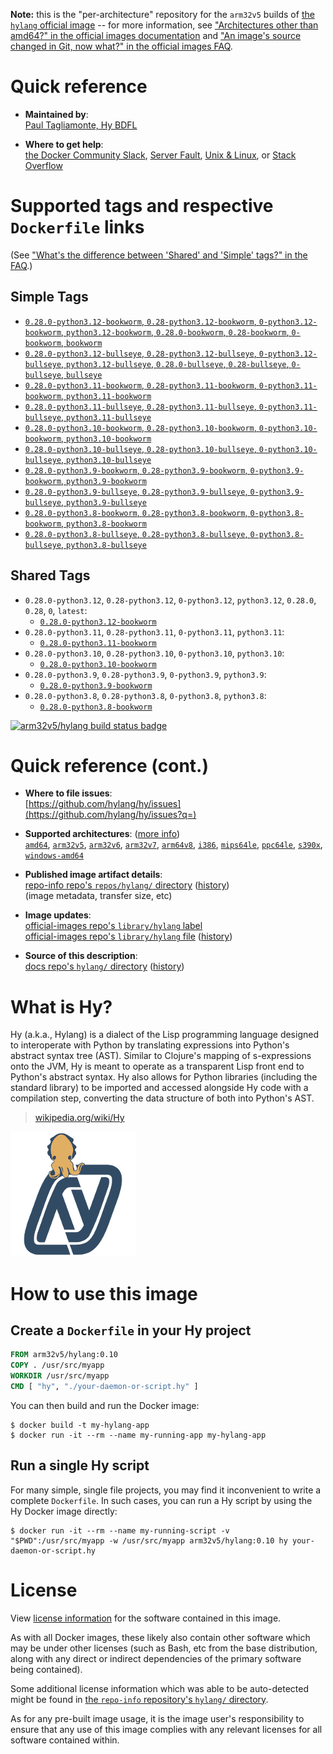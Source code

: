 <!--

********************************************************************************

WARNING:

    DO NOT EDIT "hylang/README.md"

    IT IS AUTO-GENERATED

    (from the other files in "hylang/" combined with a set of templates)

********************************************************************************

-->

**Note:** this is the "per-architecture" repository for the `arm32v5` builds of [the `hylang` official image](https://hub.docker.com/_/hylang) -- for more information, see ["Architectures other than amd64?" in the official images documentation](https://github.com/docker-library/official-images#architectures-other-than-amd64) and ["An image's source changed in Git, now what?" in the official images FAQ](https://github.com/docker-library/faq#an-images-source-changed-in-git-now-what).

# Quick reference

-	**Maintained by**:  
	[Paul Tagliamonte, Hy BDFL](https://github.com/hylang/hy)

-	**Where to get help**:  
	[the Docker Community Slack](https://dockr.ly/comm-slack), [Server Fault](https://serverfault.com/help/on-topic), [Unix & Linux](https://unix.stackexchange.com/help/on-topic), or [Stack Overflow](https://stackoverflow.com/help/on-topic)

# Supported tags and respective `Dockerfile` links

(See ["What's the difference between 'Shared' and 'Simple' tags?" in the FAQ](https://github.com/docker-library/faq#whats-the-difference-between-shared-and-simple-tags).)

## Simple Tags

-	[`0.28.0-python3.12-bookworm`, `0.28-python3.12-bookworm`, `0-python3.12-bookworm`, `python3.12-bookworm`, `0.28.0-bookworm`, `0.28-bookworm`, `0-bookworm`, `bookworm`](https://github.com/hylang/docker-hylang/blob/38248155c9c271403e7fe963ab815ca746e641fa/dockerfiles-generated/Dockerfile.python3.12-bookworm)
-	[`0.28.0-python3.12-bullseye`, `0.28-python3.12-bullseye`, `0-python3.12-bullseye`, `python3.12-bullseye`, `0.28.0-bullseye`, `0.28-bullseye`, `0-bullseye`, `bullseye`](https://github.com/hylang/docker-hylang/blob/38248155c9c271403e7fe963ab815ca746e641fa/dockerfiles-generated/Dockerfile.python3.12-bullseye)
-	[`0.28.0-python3.11-bookworm`, `0.28-python3.11-bookworm`, `0-python3.11-bookworm`, `python3.11-bookworm`](https://github.com/hylang/docker-hylang/blob/38248155c9c271403e7fe963ab815ca746e641fa/dockerfiles-generated/Dockerfile.python3.11-bookworm)
-	[`0.28.0-python3.11-bullseye`, `0.28-python3.11-bullseye`, `0-python3.11-bullseye`, `python3.11-bullseye`](https://github.com/hylang/docker-hylang/blob/38248155c9c271403e7fe963ab815ca746e641fa/dockerfiles-generated/Dockerfile.python3.11-bullseye)
-	[`0.28.0-python3.10-bookworm`, `0.28-python3.10-bookworm`, `0-python3.10-bookworm`, `python3.10-bookworm`](https://github.com/hylang/docker-hylang/blob/38248155c9c271403e7fe963ab815ca746e641fa/dockerfiles-generated/Dockerfile.python3.10-bookworm)
-	[`0.28.0-python3.10-bullseye`, `0.28-python3.10-bullseye`, `0-python3.10-bullseye`, `python3.10-bullseye`](https://github.com/hylang/docker-hylang/blob/38248155c9c271403e7fe963ab815ca746e641fa/dockerfiles-generated/Dockerfile.python3.10-bullseye)
-	[`0.28.0-python3.9-bookworm`, `0.28-python3.9-bookworm`, `0-python3.9-bookworm`, `python3.9-bookworm`](https://github.com/hylang/docker-hylang/blob/38248155c9c271403e7fe963ab815ca746e641fa/dockerfiles-generated/Dockerfile.python3.9-bookworm)
-	[`0.28.0-python3.9-bullseye`, `0.28-python3.9-bullseye`, `0-python3.9-bullseye`, `python3.9-bullseye`](https://github.com/hylang/docker-hylang/blob/38248155c9c271403e7fe963ab815ca746e641fa/dockerfiles-generated/Dockerfile.python3.9-bullseye)
-	[`0.28.0-python3.8-bookworm`, `0.28-python3.8-bookworm`, `0-python3.8-bookworm`, `python3.8-bookworm`](https://github.com/hylang/docker-hylang/blob/38248155c9c271403e7fe963ab815ca746e641fa/dockerfiles-generated/Dockerfile.python3.8-bookworm)
-	[`0.28.0-python3.8-bullseye`, `0.28-python3.8-bullseye`, `0-python3.8-bullseye`, `python3.8-bullseye`](https://github.com/hylang/docker-hylang/blob/38248155c9c271403e7fe963ab815ca746e641fa/dockerfiles-generated/Dockerfile.python3.8-bullseye)

## Shared Tags

-	`0.28.0-python3.12`, `0.28-python3.12`, `0-python3.12`, `python3.12`, `0.28.0`, `0.28`, `0`, `latest`:
	-	[`0.28.0-python3.12-bookworm`](https://github.com/hylang/docker-hylang/blob/38248155c9c271403e7fe963ab815ca746e641fa/dockerfiles-generated/Dockerfile.python3.12-bookworm)
-	`0.28.0-python3.11`, `0.28-python3.11`, `0-python3.11`, `python3.11`:
	-	[`0.28.0-python3.11-bookworm`](https://github.com/hylang/docker-hylang/blob/38248155c9c271403e7fe963ab815ca746e641fa/dockerfiles-generated/Dockerfile.python3.11-bookworm)
-	`0.28.0-python3.10`, `0.28-python3.10`, `0-python3.10`, `python3.10`:
	-	[`0.28.0-python3.10-bookworm`](https://github.com/hylang/docker-hylang/blob/38248155c9c271403e7fe963ab815ca746e641fa/dockerfiles-generated/Dockerfile.python3.10-bookworm)
-	`0.28.0-python3.9`, `0.28-python3.9`, `0-python3.9`, `python3.9`:
	-	[`0.28.0-python3.9-bookworm`](https://github.com/hylang/docker-hylang/blob/38248155c9c271403e7fe963ab815ca746e641fa/dockerfiles-generated/Dockerfile.python3.9-bookworm)
-	`0.28.0-python3.8`, `0.28-python3.8`, `0-python3.8`, `python3.8`:
	-	[`0.28.0-python3.8-bookworm`](https://github.com/hylang/docker-hylang/blob/38248155c9c271403e7fe963ab815ca746e641fa/dockerfiles-generated/Dockerfile.python3.8-bookworm)

[![arm32v5/hylang build status badge](https://img.shields.io/jenkins/s/https/doi-janky.infosiftr.net/job/multiarch/job/arm32v5/job/hylang.svg?label=arm32v5/hylang%20%20build%20job)](https://doi-janky.infosiftr.net/job/multiarch/job/arm32v5/job/hylang/)

# Quick reference (cont.)

-	**Where to file issues**:  
	[https://github.com/hylang/hy/issues](https://github.com/hylang/hy/issues?q=)

-	**Supported architectures**: ([more info](https://github.com/docker-library/official-images#architectures-other-than-amd64))  
	[`amd64`](https://hub.docker.com/r/amd64/hylang/), [`arm32v5`](https://hub.docker.com/r/arm32v5/hylang/), [`arm32v6`](https://hub.docker.com/r/arm32v6/hylang/), [`arm32v7`](https://hub.docker.com/r/arm32v7/hylang/), [`arm64v8`](https://hub.docker.com/r/arm64v8/hylang/), [`i386`](https://hub.docker.com/r/i386/hylang/), [`mips64le`](https://hub.docker.com/r/mips64le/hylang/), [`ppc64le`](https://hub.docker.com/r/ppc64le/hylang/), [`s390x`](https://hub.docker.com/r/s390x/hylang/), [`windows-amd64`](https://hub.docker.com/r/winamd64/hylang/)

-	**Published image artifact details**:  
	[repo-info repo's `repos/hylang/` directory](https://github.com/docker-library/repo-info/blob/master/repos/hylang) ([history](https://github.com/docker-library/repo-info/commits/master/repos/hylang))  
	(image metadata, transfer size, etc)

-	**Image updates**:  
	[official-images repo's `library/hylang` label](https://github.com/docker-library/official-images/issues?q=label%3Alibrary%2Fhylang)  
	[official-images repo's `library/hylang` file](https://github.com/docker-library/official-images/blob/master/library/hylang) ([history](https://github.com/docker-library/official-images/commits/master/library/hylang))

-	**Source of this description**:  
	[docs repo's `hylang/` directory](https://github.com/docker-library/docs/tree/master/hylang) ([history](https://github.com/docker-library/docs/commits/master/hylang))

# What is Hy?

Hy (a.k.a., Hylang) is a dialect of the Lisp programming language designed to interoperate with Python by translating expressions into Python's abstract syntax tree (AST). Similar to Clojure's mapping of s-expressions onto the JVM, Hy is meant to operate as a transparent Lisp front end to Python's abstract syntax. Hy also allows for Python libraries (including the standard library) to be imported and accessed alongside Hy code with a compilation step, converting the data structure of both into Python's AST.

> [wikipedia.org/wiki/Hy](https://en.wikipedia.org/wiki/Hy)

![logo](https://raw.githubusercontent.com/docker-library/docs/c097f38c6ee48cd13456df8cd853a9d806fff429/hylang/logo.png)

# How to use this image

## Create a `Dockerfile` in your Hy project

```dockerfile
FROM arm32v5/hylang:0.10
COPY . /usr/src/myapp
WORKDIR /usr/src/myapp
CMD [ "hy", "./your-daemon-or-script.hy" ]
```

You can then build and run the Docker image:

```console
$ docker build -t my-hylang-app
$ docker run -it --rm --name my-running-app my-hylang-app
```

## Run a single Hy script

For many simple, single file projects, you may find it inconvenient to write a complete `Dockerfile`. In such cases, you can run a Hy script by using the Hy Docker image directly:

```console
$ docker run -it --rm --name my-running-script -v "$PWD":/usr/src/myapp -w /usr/src/myapp arm32v5/hylang:0.10 hy your-daemon-or-script.hy
```

# License

View [license information](https://github.com/hylang/hy/blob/master/LICENSE) for the software contained in this image.

As with all Docker images, these likely also contain other software which may be under other licenses (such as Bash, etc from the base distribution, along with any direct or indirect dependencies of the primary software being contained).

Some additional license information which was able to be auto-detected might be found in [the `repo-info` repository's `hylang/` directory](https://github.com/docker-library/repo-info/tree/master/repos/hylang).

As for any pre-built image usage, it is the image user's responsibility to ensure that any use of this image complies with any relevant licenses for all software contained within.
